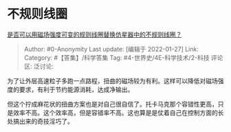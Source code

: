 # 不规则线圈
[是否可以用磁场强度可变的规则线圈替换仿星器中的不规则线圈？](https://www.zhihu.com/question/322744562/answer/672529444)

> Author: #0-Anonymity
> Last update: [编辑于 2022-01-27]
> Link:
> Category: #【答集】/科学答集
> Tag: #4-世界史/4E-科学技术/2-科技
> 评论区:
> 泛讨论:

为了让外层高速粒子多跑一点路程，扭曲的磁场较为有利。这样可以降低对磁场强度的要求，有利于节约能源消耗，达成净输出。

但这个拧成麻花状的扭曲方案也是对自己很自信了。托卡马克那个容错性更高，只是效率不高。这个效率高，但是容错率不高。这也算是是仗着自己在控制方面的长处搞出来的奇技淫巧了。
